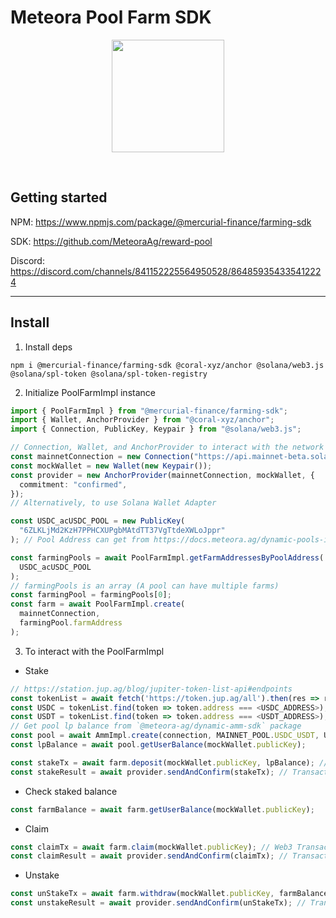 # Meteora Pool Farm SDK

<p align="center">
<img align="center" src="https://app.meteora.ag/icons/logo.svg" width="180" height="180" />
</p>
<br>

## Getting started

NPM: https://www.npmjs.com/package/@mercurial-finance/farming-sdk

SDK: https://github.com/MeteoraAg/reward-pool

<!-- Docs: https://docs.meteora.ag/mercurial-dynamic-yield-infra/ -->

Discord: https://discord.com/channels/841152225564950528/864859354335412224

<hr>

## Install

1. Install deps

```
npm i @mercurial-finance/farming-sdk @coral-xyz/anchor @solana/web3.js @solana/spl-token @solana/spl-token-registry
```

2. Initialize PoolFarmImpl instance

```ts
import { PoolFarmImpl } from "@mercurial-finance/farming-sdk";
import { Wallet, AnchorProvider } from "@coral-xyz/anchor";
import { Connection, PublicKey, Keypair } from "@solana/web3.js";

// Connection, Wallet, and AnchorProvider to interact with the network
const mainnetConnection = new Connection("https://api.mainnet-beta.solana.com");
const mockWallet = new Wallet(new Keypair());
const provider = new AnchorProvider(mainnetConnection, mockWallet, {
  commitment: "confirmed",
});
// Alternatively, to use Solana Wallet Adapter

const USDC_acUSDC_POOL = new PublicKey(
  "6ZLKLjMd2KzH7PPHCXUPgbMAtdTT37VgTtdeXWLoJppr"
); // Pool Address can get from https://docs.meteora.ag/dynamic-pools-integration/dynamic-pool-api/pool-info

const farmingPools = await PoolFarmImpl.getFarmAddressesByPoolAddress(
  USDC_acUSDC_POOL
);
// farmingPools is an array (A pool can have multiple farms)
const farmingPool = farmingPools[0];
const farm = await PoolFarmImpl.create(
  mainnetConnection,
  farmingPool.farmAddress
);
```

3. To interact with the PoolFarmImpl

- Stake

```ts
// https://station.jup.ag/blog/jupiter-token-list-api#endpoints
const tokenList = await fetch('https://token.jup.ag/all').then(res => res.json());
const USDC = tokenList.find(token => token.address === <USDC_ADDRESS>);
const USDT = tokenList.find(token => token.address === <USDT_ADDRESS>);
// Get pool lp balance from `@meteora-ag/dynamic-amm-sdk` package
const pool = await AmmImpl.create(connection, MAINNET_POOL.USDC_USDT, USDC, USDT);
const lpBalance = await pool.getUserBalance(mockWallet.publicKey);

const stakeTx = await farm.deposit(mockWallet.publicKey, lpBalance); // Web3 Transaction Object
const stakeResult = await provider.sendAndConfirm(stakeTx); // Transaction hash
```

- Check staked balance

```ts
const farmBalance = await farm.getUserBalance(mockWallet.publicKey);
```

- Claim

```ts
const claimTx = await farm.claim(mockWallet.publicKey); // Web3 Transaction Object
const claimResult = await provider.sendAndConfirm(claimTx); // Transaction hash
```

- Unstake

```ts
const unStakeTx = await farm.withdraw(mockWallet.publicKey, farmBalance); // Web3 Transaction Object
const unstakeResult = await provider.sendAndConfirm(unStakeTx); // Transaction hash
```
